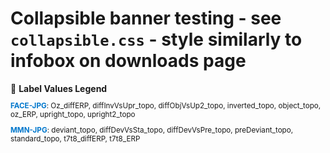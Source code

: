# Collapsible banner testing - see `collapsible.css` - style similarly to infobox on downloads page



<div class="open-banner" onclick="toggleNotificationCollapse(this)">
  <span class="emoji">📢</span>
  <span><strong>Label Values Legend</strong></span>
</div>
<div class="open-collapsible-content open">
<p style="margin-bottom: 0; padding-bottom: 0; font-size: smaller;">
  <b style="color: #0077cc;">FACE-JPG</b>: Oz_diffERP, diffInvVsUpr_topo, diffObjVsUp2_topo, inverted_topo, object_topo, oz_ERP, upright_topo, upright2_topo
</p>
<p style="margin-bottom: 0; padding-bottom: 0; font-size: smaller;">
  <b style="color: #0077cc;">MMN-JPG</b>: deviant_topo, diffDevVsSta_topo, diffDevVsPre_topo, preDeviant_topo, standard_topo, t7t8_diffERP, t7t8_ERP
</p>
</div>
